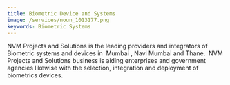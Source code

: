 ```yaml
---
title: Biometric Device and Systems
image: /services/noun_1013177.png
keywords: Biometric Systems
---
```


NVM Projects and Solutions is the leading providers and integrators of Biometric systems and devices in&nbsp; Mumbai , Navi Mumbai and Thane.&nbsp; NVM Projects and Solutions business is aiding enterprises and government agencies likewise with the selection, integration and deployment of biometrics devices.

&nbsp;
